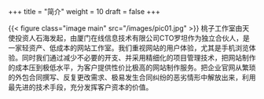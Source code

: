 +++
title = "简介"
weight = 10
draft = false
+++

{{< figure class="image main" src="/images/pic01.jpg" >}}
桃子工作室由天使投资人石海发起，由厦门在线信息技术有限公司CTO罗坦作为独立合伙人，是一家轻资产、低成本的网站工作室。我们重视网站的用户体验，尤其是手机浏览体验。同时我们通过减少不必要的开支、并采用精细化的项目管理技术，把网站制作的成本压到极低水平，为客户提供性价比极高的网站制作服务。把企业官网从繁琐的外包合同撰写、反复更改需求、极易发生合同纠纷的恶劣情形中解放出来，利用最先进的技术手段，充分发挥客户资本的价值。